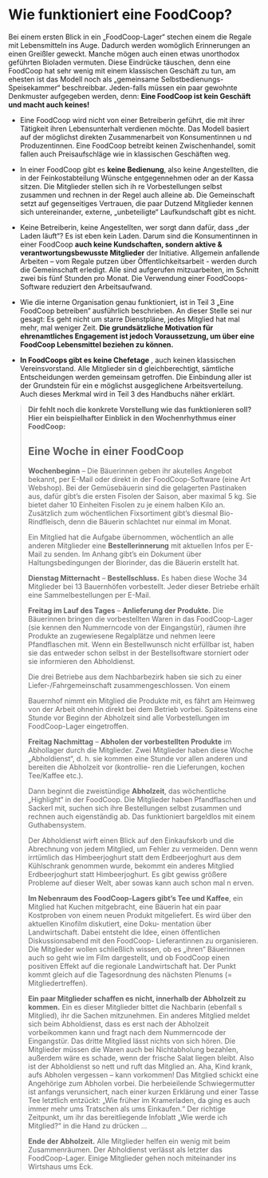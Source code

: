 # Wie funktioniert eine FoodCoop?

Bei einem ersten Blick in ein „FoodCoop-Lager“ stechen
einem die Regale mit Lebensmitteln ins Auge. Dadurch
werden womöglich Erinnerungen an einen Greißler
geweckt. Manche mögen auch einen etwas unorthodox
geführten Bioladen vermuten. Diese Eindrücke täuschen,
denn eine FoodCoop hat sehr wenig mit einem klassischen
Geschäft zu tun, am ehesten ist das Modell noch als
„gemeinsame Selbstbedienungs-Speisekammer“
beschreibbar. Jeden-falls müssen ein paar gewohnte
Denkmuster aufgegeben werden, denn: **Eine FoodCoop ist
kein Geschäft und macht auch keines!**


* Eine FoodCoop wird nicht von einer Betreiberin geführt,
die mit ihrer Tätigkeit ihren Lebensunterhalt verdienen
möchte. Das Modell basiert auf der möglichst direkten
Zusammenarbeit von Konsumentinnen u nd Produzentinnen.
Eine FoodCoop betreibt keinen Zwischenhandel, somit
fallen auch Preisaufschläge wie in klassischen Geschäften weg.

* In einer FoodCoop gibt es **keine Bedienung**, also keine
Angestellten, die in der Feinkostabteilung Wünsche entgegennehmen
oder an der Kassa sitzen. Die Mitglieder stellen
sich ih re Vorbestellungen selbst zusammen und rechnen
in der Regel auch alleine ab. Die Gemeinschaft setzt auf
gegenseitiges Vertrauen, die paar Dutzend Mitglieder kennen
sich untereinander, externe, „unbeteiligte“ Laufkundschaft gibt es nicht.

* Keine Betreiberin, keine Angestellten, wer sorgt dann
dafür, dass „der Laden läuft“? Es ist eben kein Laden.
Darum sind die Konsumentinnen in einer FoodCoop **auch
keine Kundschaften, sondern aktive & verantwortungsbewusste
Mitglieder** der Initiative. Allgemein anfallende
Arbeiten – vom Regale putzen über Öffentlichkeitsarbeit - werden
durch die Gemeinschaft erledigt. Alle sind aufgerufen
mitzuarbeiten, im Schnitt zwei bis fünf Stunden
pro Monat. Die Verwendung einer FoodCoops-Software
reduziert den Arbeitsaufwand.

* Wie die interne Organisation genau funktioniert, ist in Teil 3 „Eine
FoodCoop betreiben“ ausführlich beschrieben. An dieser Stelle sei
nur gesagt: Es geht nicht um starre Dienstpläne, jedes Mitglied hat
mal mehr, mal weniger Zeit. **Die grundsätzliche Motivation für
ehrenamtliches Engagement ist jedoch Voraussetzung, um über eine
FoodCoop Lebensmittel beziehen zu können.**

* **In FoodCoops gibt es keine Chefetage** , auch keinen klassischen
Vereinsvorstand. Alle Mitglieder sin d gleichberechtigt, sämtliche
Entscheidungen werden gemeinsam getroffen. Die Einbindung aller ist
der Grundstein für ein e möglichst ausgeglichene Arbeitsverteilung.
Auch dieses Merkmal wird in Teil 3 des Handbuchs näher erklärt.

> **Dir fehlt noch die konkrete Vorstellung wie das funktionieren soll?
> Hier ein beispielhafter Einblick in den Wochenrhythmus
> einer FoodCoop:**
>
> ## Eine Woche in einer FoodCoop
>
> **Wochenbeginn** – Die Bäuerinnen geben ihr akutelles Angebot
> bekannt, per E-Mail oder direkt in der FoodCoop-Software
> (eine Art Webshop).
> Bei der Gemüsebäuerin sind die gelagerten Pastinaken aus, dafür
> gibt’s die ersten Fisolen der Saison, aber maximal 5 kg. Sie bietet
> daher 10 Einheiten Fisolen zu je einem halben Kilo an. Zusätzlich zum
> wöchentlichen Fixsortiment gibt’s diesmal Bio-Rindfleisch, denn die
> Bäuerin schlachtet nur einmal im Monat.
>
> Ein Mitglied hat die Aufgabe übernommen, wöchentlich an alle anderen
> Mitglieder eine **Bestellerinnerung** mit aktuellen Infos per E-Mail
> zu senden. Im Anhang gibt’s ein Dokument über Haltungsbedingungen
> der Biorinder, das die Bäuerin erstellt hat.
>
> **Dienstag Mitternacht** – **Bestellschluss.** Es haben diese Woche
> 34 Mitglieder bei 13 Bauernhöfen vorbestellt. Jeder dieser Betriebe
> erhält eine Sammelbestellungen per E-Mail.
>
> **Freitag im Lauf des Tages** – **Anlieferung der Produkte.** Die
> Bäuerinnen bringen die vorbestellten Waren in das FoodCoop-Lager
> (sie kennen den Nummerncode von der Eingangstür), räumen ihre
> Produkte an zugewiesene Regalplätze und nehmen leere Pfandflaschen
> mit. Wenn ein Bestellwunsch nicht erfüllbar ist, haben sie das entweder
> schon selbst in der Bestellsoftware storniert oder sie informieren den
> Abholdienst.
>
> Die drei Betriebe aus dem Nachbarbezirk haben sie sich zu einer
> Liefer-/Fahrgemeinschaft zusammengeschlossen. Von einem
>
>
> Bauernhof nimmt ein Mitglied die Produkte mit, es fährt am
> Heimweg von der Arbeit ohnehin direkt bei dem Betrieb
> vorbei.
> Spätestens eine Stunde vor Beginn der Abholzeit sind alle
> Vorbestellungen im FoodCoop-Lager eingetroffen.
>
> **Freitag Nachmittag** – **Abholen der vorbestellten Produkte**
> im Abhollager durch die Mitglieder. Zwei Mitglieder haben
> diese Woche „Abholdienst“, d. h. sie kommen eine Stunde
> vor allen anderen und bereiten die Abholzeit vor (kontrollie-
> ren die Lieferungen, kochen Tee/Kaffee etc.).
>
> Dann beginnt die zweistündige **Abholzeit**, das wöchentliche
> „Highlight“ in der FoodCoop. Die Mitglieder haben Pfandflaschen
> und Sackerl mit, suchen sich ihre Bestellungen selbst
> zusammen und rechnen auch eigenständig ab. Das funktioniert
> bargeldlos mit einem Guthabensystem.
>
> Der Abholdienst wirft einen Blick auf den Einkaufskorb und
> die Abrechnung von jedem Mitglied, um Fehler zu vermeiden.
> Denn wenn irrtümlich das Himbeerjoghurt statt dem
> Erdbeerjoghurt aus dem Kühlschrank genommen wurde, bekommt
> ein anderes Mitglied Erdbeerjoghurt statt Himbeerjoghurt.
> Es gibt gewiss größere Probleme auf dieser Welt,
> aber sowas kann auch schon mal n erven.
>
> **Im Nebenraum des FoodCoop-Lagers gibt’s Tee und Kaffee**,
> ein Mitglied hat Kuchen mitgebracht, eine Bäuerin hat
> ein paar Kostproben von einem neuen Produkt mitgeliefert.
> Es wird über den aktuellen Kinofilm diskutiert, eine Doku-
> mentation über Landwirtschaft. Dabei entsteht die Idee,
> einen öffentlichen Diskussionsabend mit den FoodCoop-
> Lieferantinnen zu organisieren. Die Mitglieder wollen
> schließlich wissen, ob es „ihren“ Bäuerinnen auch so geht
> wie im Film dargestellt, und ob FoodCoop einen positiven
> Effekt auf die regionale Landwirtschaft hat. Der Punkt
> kommt gleich auf die Tagesordnung des nächsten
> Plenums (= Mitgliedertreffen).
>
> **Ein paar Mitglieder schaffen es nicht, innerhalb der
> Abholzeit zu kommen.** Ein es dieser Mitglieder bittet die
> Nachbarin (ebenfall s Mitglied), ihr die Sachen mitzunehmen.
> Ein anderes Mitglied meldet sich beim Abholdienst, dass
> es erst nach der Abholzeit vorbeikommen kann und fragt
> nach dem Nummerncode der Eingangstür. Das dritte Mitglied
> lässt nichts von sich hören. Die Mitglieder müssen die
> Waren auch bei Nichtabholung bezahlen, außerdem wäre
> es schade, wenn der frische Salat liegen bleibt. Also ist der
> Abholdienst so nett und ruft das Mitglied an. Aha, Kind krank, aufs
> Abholen vergessen – kann vorkommen! Das Mitglied schickt eine
> Angehörige zum Abholen vorbei. Die herbeieilende Schwiegermutter
> ist anfangs verunsichert, nach einer kurzen Erklärung und
> einer Tasse Tee letztlich entzückt: „Wie früher im Kramerladen, da
> ging es auch immer mehr ums Tratschen als ums Einkaufen.“ Der
> richtige Zeitpunkt, um ihr das bereitliegende Infoblatt „Wie werde
> ich Mitglied?“ in die Hand zu drücken ...
>
> **Ende der Abholzeit.** Alle Mitglieder helfen ein wenig mit beim
> Zusammenräumen. Der Abholdienst verlässt als letzter das
> FoodCoop-Lager. Einige Mitglieder gehen noch miteinander ins
> Wirtshaus ums Eck.

